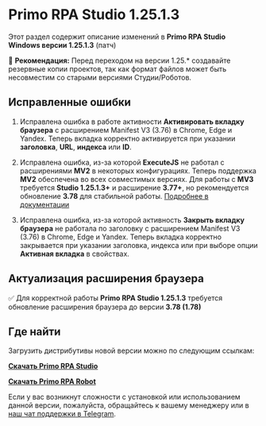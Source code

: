 # Primo RPA Studio 1.25.1.3

Этот раздел содержит описание изменений в **Primo RPA Studio Windows версии 1.25.1.3** (патч)

📌 **Рекомендация:** Перед переходом на версии 1.25.* создавайте резервные копии проектов, так как формат файлов может быть несовместим со старыми версиями Студии/Роботов.

## Исправленные ошибки

1. Исправлена ошибка в работе активности **Активировать вкладку браузера** с расширением Manifest V3 (3.76) в Chrome, Edge и Yandex. Теперь вкладка корректно активируется при указании **заголовка**, **URL**, **индекса** или **ID**.

1. Исправлена ошибка, из-за которой **ExecuteJS** не работал с расширениями **MV2** в некоторых конфигурациях. Теперь поддержка **MV2** обеспечена во всех совместимых версиях.
   Для работы с **MV3** требуется **Studio 1.25.1.3+** и расширение **3.77+**, но рекомендуется обновление **3.78** для стабильной работы. [Подробнее в документации](https://docs.primo-rpa.ru/primo-rpa/g_elements/el_basic/els_browser/el_executejs)

1. Исправлена ошибка, из-за которой активность **Закрыть вкладку браузера** не работала по заголовку с расширением Manifest V3 (3.76) в Chrome, Edge и Yandex. Теперь вкладка корректно закрывается при указании заголовка, индекса или при выборе опции **Активная вкладка** в свойствах.



## Актуализация расширения браузера

:white_check_mark: Для корректной работы **Primo RPA Studio 1.25.1.3** требуется обновление расширения браузера до версии **3.78 (1.78)**

## Где найти

Загрузить дистрибутивы новой версии можно по следующим ссылкам:

[**Скачать Primo RPA Studio**](https://disk.primo-rpa.ru/index.php/s/t9BHBjR6PP06Yax?path=%2FRelease%2FStudio)

[**Скачать Primo RPA Robot**](https://disk.primo-rpa.ru/index.php/s/t9BHBjR6PP06Yax?path=%2FRelease%2FRobot)


Если у вас возникнут сложности с установкой или использованием данной версии, пожалуйста, обращайтесь к вашему менеджеру или в [наш чат поддержки в Telegram](https://t.me/primo_RPA_chat).
